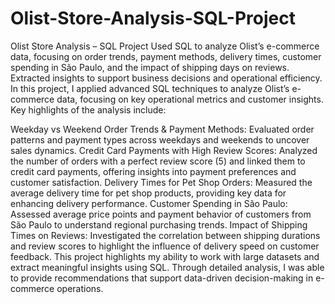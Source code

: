 # Olist-Store-Analysis-SQL-Project
Olist Store Analysis – SQL Project  Used SQL to analyze Olist’s e-commerce data, focusing on order trends, payment methods, delivery times, customer spending in São Paulo, and the impact of shipping days on reviews. Extracted insights to support business decisions and operational efficiency.
In this project, I applied advanced SQL techniques to analyze Olist’s e-commerce data, focusing on key operational metrics and customer insights. Key highlights of the analysis include:

Weekday vs Weekend Order Trends & Payment Methods: Evaluated order patterns and payment types across weekdays and weekends to uncover sales dynamics.
Credit Card Payments with High Review Scores: Analyzed the number of orders with a perfect review score (5) and linked them to credit card payments, offering insights into payment preferences and customer satisfaction.
Delivery Times for Pet Shop Orders: Measured the average delivery time for pet shop products, providing key data for enhancing delivery performance.
Customer Spending in São Paulo: Assessed average price points and payment behavior of customers from São Paulo to understand regional purchasing trends.
Impact of Shipping Times on Reviews: Investigated the correlation between shipping durations and review scores to highlight the influence of delivery speed on customer feedback.
This project highlights my ability to work with large datasets and extract meaningful insights using SQL. Through detailed analysis, I was able to provide recommendations that support data-driven decision-making in e-commerce operations.

